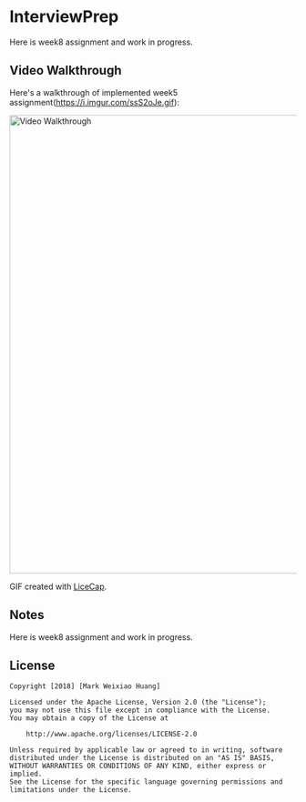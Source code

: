 # InterviewPrep
Here is week8 assignment and work in progress.

## Video Walkthrough

Here's a walkthrough of implemented week5 assignment(https://i.imgur.com/ssS2oJe.gif):

<img src='https://i.imgur.com/ssS2oJe.gif' title='Video Walkthrough' width='806' alt='Video Walkthrough' />

GIF created with [LiceCap](http://www.cockos.com/licecap/).

## Notes

Here is week8 assignment and work in progress.



## License

    Copyright [2018] [Mark Weixiao Huang]

    Licensed under the Apache License, Version 2.0 (the "License");
    you may not use this file except in compliance with the License.
    You may obtain a copy of the License at

        http://www.apache.org/licenses/LICENSE-2.0

    Unless required by applicable law or agreed to in writing, software
    distributed under the License is distributed on an "AS IS" BASIS,
    WITHOUT WARRANTIES OR CONDITIONS OF ANY KIND, either express or implied.
    See the License for the specific language governing permissions and
    limitations under the License.
